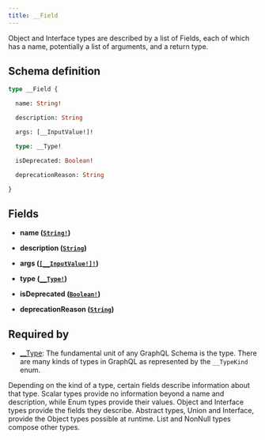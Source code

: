 ```yaml
---
title: __Field
---
```


Object and Interface types are described by a list of Fields, each of which has a name, potentially a list of arguments, and a return type.

## Schema definition
```graphql
type __Field {

  name: String!

  description: String

  args: [__InputValue!]!

  type: __Type!

  isDeprecated: Boolean!

  deprecationReason: String

}
```

## Fields

* **name ([`String!`](graphql/schema/string.md))**


* **description ([`String`](graphql/schema/string.md))**


* **args ([`[__InputValue!]!`](graphql/schema/__inputvalue.md))**


* **type ([`__Type!`](graphql/schema/__type.md))**


* **isDeprecated ([`Boolean!`](graphql/schema/boolean.md))**


* **deprecationReason ([`String`](graphql/schema/string.md))**



## Required by
* [__Type](graphql/schema/__type.md): The fundamental unit of any GraphQL Schema is the type. There are many kinds of types in GraphQL as represented by the `__TypeKind` enum.

Depending on the kind of a type, certain fields describe information about that type. Scalar types provide no information beyond a name and description, while Enum types provide their values. Object and Interface types provide the fields they describe. Abstract types, Union and Interface, provide the Object types possible at runtime. List and NonNull types compose other types.
